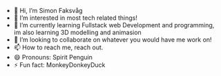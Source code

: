- 👋 Hi, I’m Simon Faksvåg
- 👀 I’m interested in most tech related things! 
- 🌱 I’m currently learning Fullstack web Development and programming, im also learning 3D modelling and animasion
- 💞️ I’m looking to collaborate on whatever you would have me work on!
- 📫 How to reach me, reach out.
- 😄 Pronouns: Spirit Penguin
- ⚡ Fun fact: MonkeyDonkeyDuck

<!---
LurF43nDT/LurF43nDT is a ✨ special ✨ repository because its `README.md` (this file) appears on your GitHub profile.
You can click the Preview link to take a look at your changes.
--->
